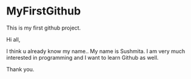 # MyFirstGithub
This is my first github project.

Hi all,

I think u already know my name.. My name is Sushmita.
I am very much interested in programming and I want to learn Github as well.

Thank you.
